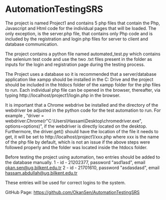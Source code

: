 # AutomationTestingSRS
The project is named Project1 and contains 5 php files that contain the Php, Javascript and Html 
code for the individual pages that will be loaded. The only exception, is the server.php file,
that contains only Php code and is included by the registration and login php files for server 
to client and database communication. 

The project contains a python file named automated_test.py which contains the selenium test code 
and use the two .txt files present in the folder as inputs for the login and registration page 
during the testing process. 

The Project uses a database so it is recommended that a server/database application like xampp 
should be installed in the C: Drive and the project should be included in the htdocs folder of 
the xampp folder for the php files to run. Each individual php file can be opened in the browser, 
thereafter, via typing http://localhost/project1/login.php in the browser. 

It is important that a Chrome webdrive be installed and the directory of the webdriver be adjusted 
in the python code for the test automation to run. For example , 
“driver = webdriver.Chrome(r"C:\Users\Hassam\Desktop\chromedriver.exe", options=options)”, 
if the webdriver is directly located on the desktop. Furthermore, the driver.get() should have the 
location of the file it needs to get, it will be set to http://localhost/project1/xxx.php where xxx 
is the name of the php file by default, which is not an issue if the above steps were followed properly 
and the folder was located inside the htdocs folder. 

Before testing the project using automation, two entries should be added to the database manually.
1 - id - 21202377, password "asd1asd", email okan.sen@ug.bilkent.edu.tr
2 - id - 21701610, password "asdasdasd", email hassam.abdullah@ug.bilkent.edu.tr

These entries will be used for correct logins to the system.

GitHub Page: https://github.com/OkanSen/AutomationTestingSRS
